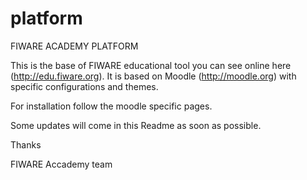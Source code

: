 # platform

FIWARE ACADEMY PLATFORM

This is the base of FIWARE educational tool you can see online here (http://edu.fiware.org).
It is based on Moodle (http://moodle.org) with specific configurations and themes.

For installation follow the moodle specific pages.

Some updates will come in this Readme as soon as possible.

Thanks

FIWARE Accademy team